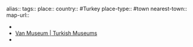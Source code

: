 alias::
tags::
place::
country:: #Turkey 
place-type:: #town 
nearest-town::
map-url::

-
- [Van Museum | Turkish Museums](https://turkishmuseums.com/museum/detail/2251-van-museum/2251/4)
-